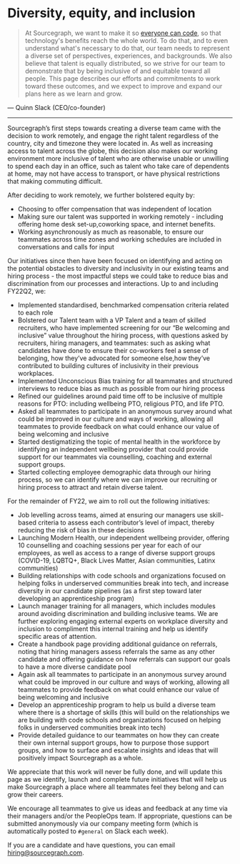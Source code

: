 # Diversity, equity, and inclusion

> At Sourcegraph, we want to make it so [everyone can code](../company/strategy.md), so that technology's benefits reach the whole world. To do that, and to even understand what's necessary to do that, our team needs to represent a diverse set of perspectives, experiences, and backgrounds. We also believe that talent is equally distributed, so we strive for our team to demonstrate that by being inclusive of and equitable toward all people. This page describes our efforts and commitments to work toward these outcomes, and we expect to improve and expand our plans here as we learn and grow.

— Quinn Slack (CEO/co-founder)

---

Sourcegraph’s first steps towards creating a diverse team came with the decision to work remotely, and engage the right talent regardless of the country, city and timezone they were located in. As well as increasing access to talent across the globe, this decision also makes our working environment more inclusive of talent who are otherwise unable or unwilling to spend each day in an office, such as talent who take care of dependents at home, may not have access to transport, or have physical restrictions that making commuting difficult. 

After deciding to work remotely, we further bolstered equity by:

 - Choosing to offer compensation that was independent of location
 - Making sure our talent was supported in working remotely - including offering home desk set-up,coworking space, and internet benefits.
 - Working asynchronously as much as reasonable, to ensure our teammates across time zones and working schedules are included in conversations and calls for input 

Our initiatives since then have been focused on identifying and acting on the potential obstacles to diversity and inclusivity in our existing teams and hiring process - the most impactful steps we could take to reduce bias and discrimination from our processes and interactions.  Up to and including FY22Q2, we:
 - Implemented standardised, benchmarked compensation criteria related to each role
 - Bolstered our Talent team with a VP Talent and a team of skilled recruiters, who have implemented screening for our “Be welcoming and inclusive” value throughout the hiring process, with questions asked by recruiters, hiring managers, and teammates: such as asking what candidates have done to ensure their co-workers feel a sense of belonging, how they’ve advocated for someone else,how they’ve contributed to building cultures of inclusivity in their previous workplaces.
 - Implemented Unconscious Bias training for all teammates and structured interviews to reduce bias as much as possible from our hiring process
 - Refined our guidelines around paid time off to be inclusive of multiple reasons for PTO: including wellbeing PTO, religious PTO, and life PTO. 
 - Asked all teammates to participate in an anonymous survey around what could be improved in our culture and ways of working, allowing all teammates to provide feedback on what could enhance our value of being welcoming and inclusive 
 - Started destigmatizing the topic of mental health in the workforce by identifying an independent wellbeing provider that could provide support for our teammates via counselling, coaching and external support groups. 
 - Started collecting employee demographic data through our hiring process, so we can identify where we can improve our recruiting or hiring process to attract and retain diverse talent.

For the remainder of FY22, we aim to roll out the following initiatives: 
 - Job levelling across teams, aimed at ensuring our managers use skill-based criteria to assess each contributor’s level of impact, thereby reducing the risk of bias in these decisions
 - Launching Modern Health, our independent wellbeing provider, offering 10 counselling and coaching sessions per year for each of our employees, as well as access to a range of diverse support groups (COVID-19, LQBTQ+, Black Lives Matter, Asian communities, Latinx communities)
 - Building relationships with code schools and organizations focused on helping folks in underserved communities break into tech, and increase diversity in our candidate pipelines (as a first step toward later developing an apprenticeship program)
 - Launch manager training for all managers, which includes modules around avoiding discrimination and building inclusive teams. We are further exploring engaging external experts on workplace diversity and inclusion to compliment this internal training and help us identify specific areas of attention.
 - Create a handbook page providing additional guidance on referrals, noting that hiring managers assess referrals the same as any other candidate and offering guidance on how referrals can support our goals to have a more diverse candidate pool
 - Again ask all teammates to participate in an anonymous survey around what could be improved in our culture and ways of working, allowing all teammates to provide feedback on what could enhance our value of being welcoming and inclusive
 - Develop an apprenticeship program to help us build a diverse team where there is a shortage of skills (this will build on the relationships we are building with code schools and organizations focused on helping folks in underserved communities break into tech)
 - Provide detailed guidance to our teammates on how they can create their own internal support groups, how to purpose those support groups, and how to surface and escalate insights and ideas that will positively impact Sourcegraph as a whole.


We appreciate that this work will never be fully done, and will update this page as we identify, launch and complete future initiatives that will help us make Sourcegraph a place where all teammates feel they belong and can grow their careers. 

We encourage all teammates to give us ideas and feedback at any time via their managers and/or the PeopleOps team. If appropriate, questions can be submitted anonymously via our company meeting form (which is automatically posted to `#general` on Slack each week). 

If you are a candidate and have questions, you can email [hiring@sourcegraph.com](mailto:hiring@sourcegraph.com).


